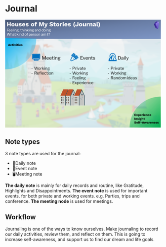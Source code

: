 # Journal




![LMS_house](images/LMS_house.PNG)

## Note types

3 note types are used for the journal:

- 🌄Daily note
- 🎉Event note
- 🖥Meeting note

**The daily note** is mainly for daily records and routine, like Gratitude, Highlights and Disappointments.
**The event note** is used for important events. for both private and working events. e.g. Parties, trips and conference. 
**The meeting node** is used for meetings. 


## Workflow
Journaling is one of the ways to know ourselves. Make journaling to record our daily activities, review them, and reflect on them. This is going to increase self-awareness, and support us to find our dream and life goals. 